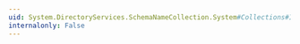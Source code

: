 ```yaml
---
uid: System.DirectoryServices.SchemaNameCollection.System#Collections#IList#Remove(System.Object)
internalonly: False
---
```

